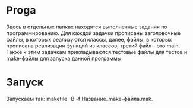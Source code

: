 # Proga
Здесь в отдельных папках находятся выполненные задания по программированию. Для каждой задачки прописаны заголовочные файлы, в которых реализуются классы, 
далее, файлы, в которых прописана реализация функций из классов, третий файл - это main. Также к этим задачкам прикладываются тестовые файлы для тестов и
make-файлы для запуска данной программы.
# Запуск
Запускаем так: makefile -B -f Название_make-файла.mak.
